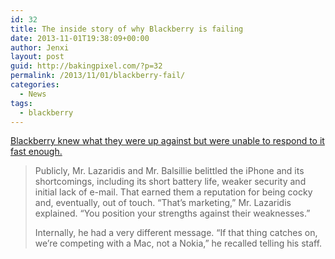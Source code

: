 ```yaml
---
id: 32
title: The inside story of why Blackberry is failing
date: 2013-11-01T19:38:09+00:00
author: Jenxi
layout: post
guid: http://bakingpixel.com/?p=32
permalink: /2013/11/01/blackberry-fail/
categories:
  - News
tags:
  - blackberry
---
```

[Blackberry knew what they were up against but were unable to respond to it fast enough.](http://www.theglobeandmail.com/report-on-business/the-inside-story-of-why-blackberry-is-failing/article14563602/?page=all "The inside story of why Blackberry is failing")

> Publicly, Mr. Lazaridis and Mr. Balsillie belittled the iPhone and its shortcomings, including its short battery life, weaker security and initial lack of e-mail. That earned them a reputation for being cocky and, eventually, out of touch. “That’s marketing,” Mr. Lazaridis explained. “You position your strengths against their weaknesses.”
> 
> Internally, he had a very different message. “If that thing catches on, we’re competing with a Mac, not a Nokia,” he recalled telling his staff.